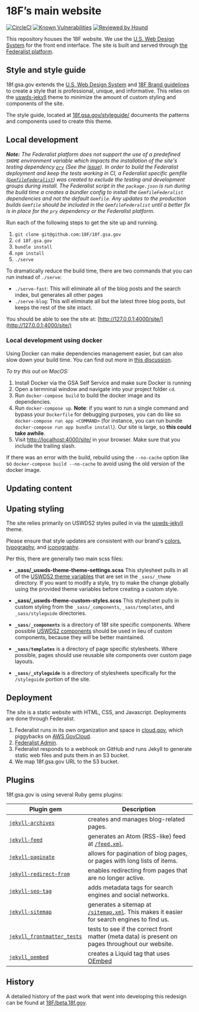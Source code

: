 # 18F’s main website

[![CircleCI](https://circleci.com/gh/18F/18f.gsa.gov.svg?style=shield)](https://circleci.com/gh/18F/18f.gsa.gov)
[![Known Vulnerabilities](https://snyk.io/test/github/18F/18f.gsa.gov/badge.svg)](https://snyk.io/test/github/18F/18f.gsa.gov)
[![Reviewed by Hound](https://img.shields.io/badge/Reviewed_by-Hound-8E64B0.svg)](https://houndci.com)

This repository houses the 18F website. We use the [U.S. Web Design System](https://designsystem.digital.gov/) for the front end interface. The site is built and served through [the Federalist platform](https://federalist.18f.gov/).

## Style and style guide

18f.gsa.gov extends the [U.S. Web Design System](https://designsystem.digital.gov/) and [18F Brand guidelines](https://pages.18f.gov/brand/) to create a style that is professional, unique, and informative. This relies on the [uswds-jekyll](https://github.com/18F/uswds-jekyll) theme to minimize the amount of custom styling and components of the site.

The style guide, located at [18f.gsa.gov/styleguide/](https://18f.gsa.gov/styleguide/) documents the patterns and components used to create this theme.

## Local development

__*Note:*__ _The Federalist platform does not support the use of a predefined `SHOME` environment variable which impacts the installation of the site's testing dependency [`pry`](https://github.com/pry/pry) (See the [issue](https://github.com/pry/pry/issues/2139)).  In order to build the Federalist deployment and keep the tests working in CI, a Federalist specific gemfile ([`GemfileFederalist`](./GemfileFederalist)) was created to exclude the testing and development groups during install. The Federalist script in the `package.json` is run during the build time a creates a bundler config to install the `GemfileFederalist` dependencies and not the default `Gemfile`.  Any updates to the production builds `Gemfile` should be included in the `GemfileFederalist` until a better fix is in place for the `pry` dependency or the Federalist platform._

Run each of the following steps to get the site up and running.

1. `git clone git@github.com:18F/18f.gsa.gov`
2. `cd 18f.gsa.gov`
3. `bundle install`
4. `npm install`
5. `./serve`

To dramatically reduce the build time, there are two commands that you can run instead of `./serve`:

* `./serve-fast`: This will eliminate all of the blog posts and the search index, but generates all other pages
* `./serve-blog`: This will eliminate all but the latest three blog posts, but keeps the rest of the site intact.

You should be able to see the site at: [http://127.0.0.1:4000/site/](http://127.0.0.1:4000/site/)

### Local development using docker

Using Docker can make dependencies management easier, but can also slow down your build time. You can find out more in
[this discussion](https://github.com/18F/18f.gsa.gov/pull/1688#issue-152998027).

*To try this out on MacOS:*

1. Install Docker via the GSA Self Service and make sure Docker is running
2. Open a termninal window and navigate into your project folder `cd`.
3. Run `docker-compose build` to build the docker image and its dependencies.
4. Run `docker-compose up`.
   **Note**: if you want to run a single command and bypass your `Dockerfile` for debugging purposes, you can do like so `docker-compose run app <COMMAND>` (for instance, you can run bundle  `docker-compose run app bundle install`). Our site is large, so **this could take awhile**.
5. Visit [http://localhost:4000/site/](http://127.0.0.1:4000/site/) in your browser. Make sure that you include the trailing slash.

If there was an error with the build, rebuild using  the  `--no-cache` option like so `docker-compose build --no-cache`  to avoid using the old version of the docker image.

## Updating content

## Upating styling

The site relies primarily on USWDS2 styles pulled in via the [uswds-jekyll](https://github.com/18F/uswds-jekyll) theme.

Please ensure that style updates are consistent with our brand's [colors](https://brand.18f.gov/color-palette/), [typography](https://brand.18f.gov/typography/), and [iconography](https://brand.18f.gov/icons/).

Per this, there are generally two main scss files:

* **_sass/_uswds-theme-theme-settings.scss** This stylesheet pulls in all of the [USWDS2 theme variables](https://designsystem.digital.gov/documentation/developers/#sass-and-theme-settings) that are set in the `_sass/_theme` directory. If you want to modify a style, try to make the change globally using the provided theme variables before creating a custom style.

* **_sass/_uswds-theme-custom-styles.scss** This stylesheet pulls in custom styling from the `_sass/_components`, `_sass/templates`, and `_sass/styleguide` directories.

* **`_sass/_components`** is a directory of 18f site specific components. Where possible [USWDS2 components](https://designsystem.digital.gov/components/) should be used in lieu of custom components, because they will be better maintained.

* **`_sass/templates`** is a directory of page specific stylesheets. Where possible, pages should use reusable site components over custom page layouts.

* **`_sass/_styleguide`** is a directory of stylesheets specifically for the `/styleguide` portion of the site.

## Deployment

The site is a static website with HTML, CSS, and Javascript. Deployments are done through Federalist.

1. Federalist runs in its own organization and space in [cloud.gov](https://cloud.gov/), which piggybacks on [AWS GovCloud](https://aws.amazon.com/govcloud-us/).
1. [Federalist Admin](https://federalist.18f.gov/).
1. Federalist responds to a webhook on GitHub and runs Jekyll to generate static web files and puts them in an S3 bucket.
1. We map 18f.gsa.gov URL to the S3 bucket.

## Plugins

18f.gsa.gov is using several Ruby gems plugins:

Plugin gem | Description
--- | ---
[`jekyll-archives`](https://github.com/jekyll/jekyll-archives) | creates and manages blog-related pages.
[`jekyll-feed`](https://github.com/jekyll/jekyll-feed) | generates an Atom (RSS-like) feed at [`/feed.xml`](https://18f.gsa.gov/feed.xml).
[`jekyll-paginate`](https://jekyllrb.com/docs/pagination/) | allows for pagination of blog pages, or pages with long lists of items.
[`jekyll-redirect-from`](https://github.com/jekyll/jekyll-redirect-from) | enables redirecting from pages that are no longer active.
[`jekyll-seo-tag`](https://github.com/jekyll/jekyll-seo-tag) | adds metadata tags for search engines and social networks.
[`jekyll-sitemap`](https://github.com/jekyll/jekyll-sitemap) | generates a sitemap at [`/sitemap.xml`](https://18f.gsa.gov/sitemap.xml). This makes it easier for search engines to find us.
[`jekyll_frontmatter_tests`](https://github.com/18F/jekyll_frontmatter_tests) | tests to see if the correct front matter (meta data) is present on pages throughout our website.
[`jekyll_oembed`](https://github.com/18F/jekyll-oembed) | creates a Liquid tag that uses [OEmbed](https://github.com/ruby-oembed/ruby-oembed)

## History

A detailed history of the past work that went into developing this redesign can be found at [18F/beta.18f.gov](https://github.com/18F/beta.18f.gov).

